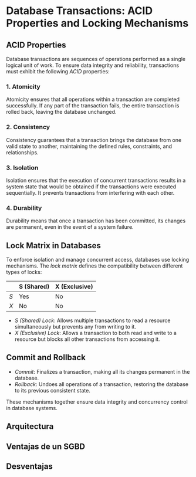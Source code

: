 # Database Transactions: ACID Properties and Locking Mechanisms

## ACID Properties
Database transactions are sequences of operations performed as a single logical unit of work. To ensure data integrity and reliability, transactions must exhibit the following *ACID* properties:

### 1. Atomicity
Atomicity ensures that all operations within a transaction are completed successfully. If any part of the transaction fails, the entire transaction is rolled back, leaving the database unchanged.

### 2. Consistency
Consistency guarantees that a transaction brings the database from one valid state to another, maintaining the defined rules, constraints, and relationships.

### 3. Isolation
Isolation ensures that the execution of concurrent transactions results in a system state that would be obtained if the transactions were executed sequentially. It prevents transactions from interfering with each other.

### 4. Durability
Durability means that once a transaction has been committed, its changes are permanent, even in the event of a system failure.

## Lock Matrix in Databases
To enforce isolation and manage concurrent access, databases use locking mechanisms. The *lock matrix* defines the compatibility between different types of locks:

|     | S (Shared) | X (Exclusive) |
| --- | ---------- | ------------- |
| *S* | Yes        | No            |
| *X* | No         | No            |

- *S (Shared) Lock*: Allows multiple transactions to read a resource simultaneously but prevents any from writing to it.
- *X (Exclusive) Lock*: Allows a transaction to both read and write to a resource but blocks all other transactions from accessing it.

## Commit and Rollback
- *Commit*: Finalizes a transaction, making all its changes permanent in the database.
- *Rollback*: Undoes all operations of a transaction, restoring the database to its previous consistent state.

These mechanisms together ensure data integrity and concurrency control in database systems.

## Arquitectura
## Ventajas de un SGBD
## Desventajas
